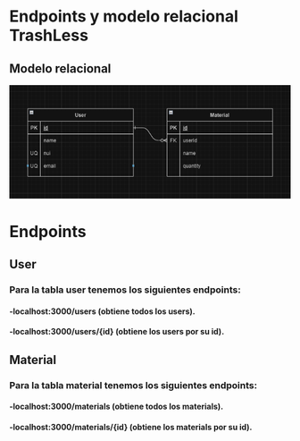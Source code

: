 # Endpoints y modelo relacional TrashLess

## Modelo relacional

<img src="./pictures/relation.png" style="width: 500px, height: 250px, justify-content: center">

# Endpoints 

## User
### Para la tabla user tenemos los siguientes endpoints:

#### -localhost:3000/users (obtiene todos los users).
#### -localhost:3000/users/{id} (obtiene los users por su id).

## Material
### Para la tabla material tenemos los siguientes endpoints:

#### -localhost:3000/materials (obtiene todos los materials).
#### -localhost:3000/materials/{id} (obtiene los materials por su id).
